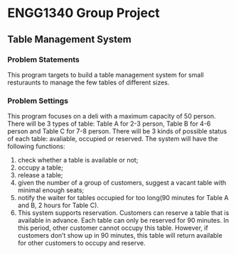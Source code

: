 # ENGG1340 Group Project
## Table Management System
### Problem Statements
This program targets to build a table management system for small resturaunts to manage the few tables of  different sizes.
### Problem Settings
This program focuses on a deli with a maximum capacity of 50 person. There will be 3 types of table: Table A for 2-3 person, Table B for 4-6 person and Table C for 7-8 person. There will be 3 kinds of possible status of each table: avaliable, occupied or reserved. The system will have the following functions:
 1) check whether a table is available or not; 
 2) occupy a table; 
 3) release a table; 
 4) given the number of a group of customers, suggest a vacant table with minimal enough seats;
 5) notify the waiter for tables occupied for too long(90 minutes for Table A and B, 2 hours for Table C).
 6) This system supports reservation. Customers can reserve a table that is available in advance. Each table can only  be reserved for 90 minutes. In this period, other customer cannot occupy this table. However, if customers don’t show up in 90 minutes, this table will return available for other customers to occupy and reserve.
